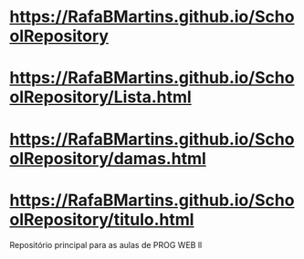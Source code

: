 # https://RafaBMartins.github.io/SchoolRepository
# https://RafaBMartins.github.io/SchoolRepository/Lista.html
# https://RafaBMartins.github.io/SchoolRepository/damas.html
# https://RafaBMartins.github.io/SchoolRepository/titulo.html
Repositório principal para as aulas de PROG WEB ll
